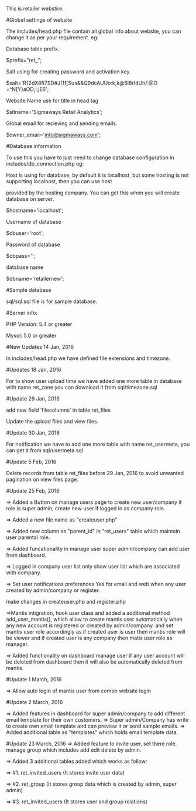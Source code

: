
This is retailer webstire.

#Global settings of website

The includes/head.php file contain all global info about website, you can change it as per your requirement. eg:

Database table prefix.

$prefix="ret_";

Salt using for creating password and activation key.

$salt='R{2dX8fi7SD#J(1f[Sus&&Q9dcAUUo:k,k@5I8rIdUh/:@O =^N[Y}aOD;l;jE6';

Website Name use for title in head tag

$sitname='Sigmaways Retail Analytics';

Global email for recieving and sending emails.

$owner_email='info@sigmaways.com';

#Database information

To use this you have to just need to change database configuration in includes/db_connection.php eg:

Host is using for database, by default it is localhost, but some hosting is not supporting localhost, then you can use host 

provided by the hosting company. You can get this when you will create database on server.

$hostname='localhost';

Username of database

$dbuser='root';

Password of database

$dbpass='';

database name

$dbname='retailernew';

#Sample database

sql/sql.sql file is for sample database.

#Server info:

PHP Version: 5.4 or greater

Mysql: 5.0 or greater

#New Updates 14 Jan, 2016

In includes/head.php we have defined file extensions and timezone.

#Updates 18 Jan, 2016

For to show user upload time we have added one more table in database with name ret_zone you can download it from sql/timezone.sql

#Update 29 Jan, 2016

add new field 'filecolumns' in table ret_files

Update the upload files and view files.

#Update 30 Jan, 2016

For notification we have to add one more table with name ret_usermeta, you can get it from sql/usermeta.sql

#Update 5 Feb, 2016

Delete records from table ret_files before 29 Jan, 2016 to avoid unwanted pagination on view files page.

#Update 25 Feb, 2016

=> Added a Button on manage users page to create new user/company if role is super admin, create new user if logged in as company role.

=> Added a new file name as "createuser.php"

=> Added new column as "parent_id" in "ret_users" table which maintain user parental role.

=> Added funcationality in manage user super admin/company can add user from dashboard.

=> Logged in company user list only show user list which are associated with company.

=> Set user notifications preferences Yes for email and web when any user created by admin/company or register.

make changes in createuser.php and register.php


=>Mantis intigration, hook user class and added a additional method add_user_mantis(), which allow to create mantis user automatically when any new account is registered or created by admin/company. and set mantis user role accordingly as if created user is user then mantis role will be viewer and if created user is any company then matis user role as manager.

=> Added functionality on dashboard manage user if any user account will be deleted from dashboard then it will also be automatically deleted from mantis.

#Update 1 March, 2016

=> Allow auto login of mantis user from comon website login

#Update 2 March, 2016

=> Added features in dashboard for super admin/company to add different email template for their own customers.
=> Super admin/Company has write to create own email template and can preview it or send sample emails.
=> Added additional table as "templates" which holds email template data.

#Update 23 March, 2016
=> Added feature to invite user, set there role. manage group which includes add edit delete by admin.

=> Added 3 additional tables added which works as follow:

=> #1. ret_invited_users (It stores invite user data)

=> #2. ret_group (It stores group data which is created by admin, super admin)

=> #3. ret_invited_users (It stores user and group relations)

